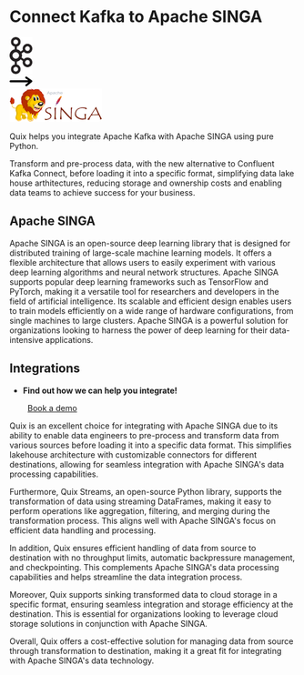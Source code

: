 # Connect Kafka to Apache SINGA

<div class="connect-images cards blog-grid-card" markdown>
<div>
<img src="../images/kafka_logo.png" width="40px" />
</div>
<div>
<img src="../images/arrow.svg" width="40px" />
</div>
<div>
<img src="./images/apache-singa_1.jpg" />
</div>
</div>

Quix helps you integrate Apache Kafka with Apache SINGA using pure Python.

Transform and pre-process data, with the new alternative to Confluent Kafka Connect, before loading it into a specific format, simplifying data lake house arthitectures, reducing storage and ownership costs and enabling data teams to achieve success for your business.

## Apache SINGA

Apache SINGA is an open-source deep learning library that is designed for distributed training of large-scale machine learning models. It offers a flexible architecture that allows users to easily experiment with various deep learning algorithms and neural network structures. Apache SINGA supports popular deep learning frameworks such as TensorFlow and PyTorch, making it a versatile tool for researchers and developers in the field of artificial intelligence. Its scalable and efficient design enables users to train models efficiently on a wide range of hardware configurations, from single machines to large clusters. Apache SINGA is a powerful solution for organizations looking to harness the power of deep learning for their data-intensive applications.

## Integrations

<div class="grid cards" markdown>

- __Find out how we can help you integrate!__

    <a class="md-button md-button--primary" href="https://share.hsforms.com/1iW0TmZzKQMChk0lxd_tGiw4yjw2?__hstc=175542013.2303933fbd746c0ac86d9ccbe9bc9100.1728383268831.1729603416735.1729620918855.31&__hssc=175542013.1.1729620918855&__hsfp=2132701734" target="_blank" style="margin:.5rem;">Book a demo</a>

</div>


Quix is an excellent choice for integrating with Apache SINGA due to its ability to enable data engineers to pre-process and transform data from various sources before loading it into a specific data format. This simplifies lakehouse architecture with customizable connectors for different destinations, allowing for seamless integration with Apache SINGA's data processing capabilities.

Furthermore, Quix Streams, an open-source Python library, supports the transformation of data using streaming DataFrames, making it easy to perform operations like aggregation, filtering, and merging during the transformation process. This aligns well with Apache SINGA's focus on efficient data handling and processing.

In addition, Quix ensures efficient handling of data from source to destination with no throughput limits, automatic backpressure management, and checkpointing. This complements Apache SINGA's data processing capabilities and helps streamline the data integration process.

Moreover, Quix supports sinking transformed data to cloud storage in a specific format, ensuring seamless integration and storage efficiency at the destination. This is essential for organizations looking to leverage cloud storage solutions in conjunction with Apache SINGA.

Overall, Quix offers a cost-effective solution for managing data from source through transformation to destination, making it a great fit for integrating with Apache SINGA's data technology.

